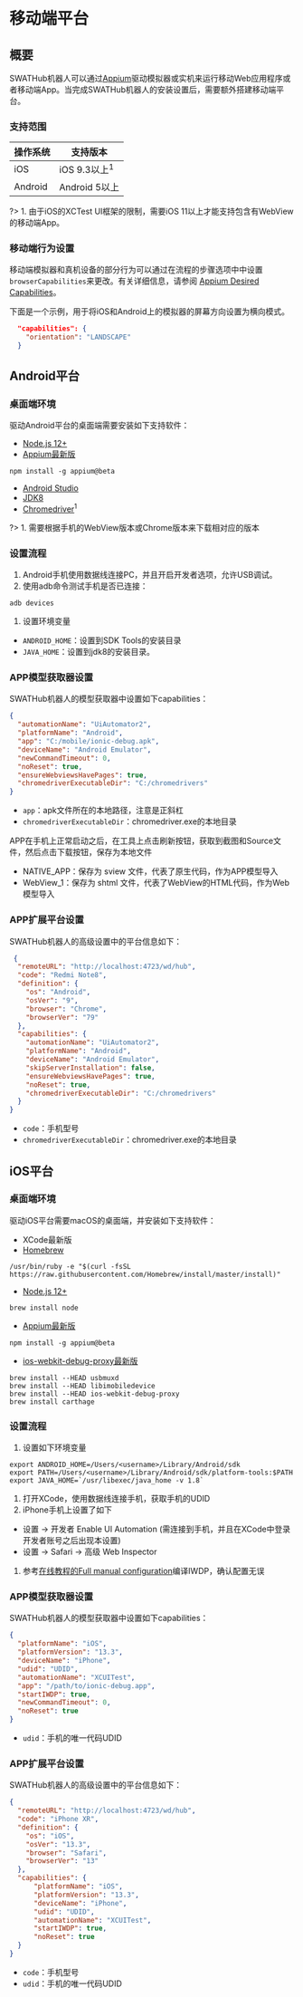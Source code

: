 移动端平台
===

概要
---

SWATHub机器人可以通过[Appium](http://appium.io)驱动模拟器或实机来运行移动Web应用程序或者移动端App。当完成SWATHub机器人的安装设置后，需要额外搭建移动端平台。

### 支持范围

| 操作系统 | 支持版本
| ------- | -----------
| iOS | iOS 9.3以上<sup>1</sup>
| Android | Android 5以上

?> 1. 由于iOS的XCTest UI框架的限制，需要iOS 11以上才能支持包含有WebView的移动端App。

### 移动端行为设置

移动端模拟器和真机设备的部分行为可以通过在流程的步骤选项中中设置`browserCapabilities`来更改。有关详细信息，请参阅 [Appium Desired Capabilities](http://appium.io/docs/en/writing-running-appium/caps/)。

下面是一个示例，用于将iOS和Android上的模拟器的屏幕方向设置为横向模式。
```json
  "capabilities": {
    "orientation": "LANDSCAPE"
  }
```

Android平台
---

### 桌面端环境

驱动Android平台的桌面端需要安装如下支持软件：

* [Node.js 12+](https://nodejs.org/)
* [Appium最新版](http://appium.io/docs/en/about-appium/getting-started/)
```batch
npm install -g appium@beta
```
* [Android Studio](https://developer.android.com/studio)
* [JDK8](https://www.oracle.com/java/technologies/javase/javase-jdk8-downloads.html)
* [Chromedriver](http://chromedriver.chromium.org/downloads)<sup>1</sup>

?> 1. 需要根据手机的WebView版本或Chrome版本来下载相对应的版本

### 设置流程

1. Android手机使用数据线连接PC，并且开启开发者选项，允许USB调试。
1. 使用adb命令测试手机是否已连接：
```batch
adb devices
```
1. 设置环境变量
  * `ANDROID_HOME`：设置到SDK Tools的安装目录
  * `JAVA_HOME`：设置到jdk8的安装目录。

### APP模型获取器设置

SWATHub机器人的模型获取器中设置如下capabilities：
```json
{
  "automationName": "UiAutomator2",
  "platformName": "Android",
  "app": "C:/mobile/ionic-debug.apk",
  "deviceName": "Android Emulator",
  "newCommandTimeout": 0,
  "noReset": true,
  "ensureWebviewsHavePages": true,
  "chromedriverExecutableDir": "C:/chromedrivers"
}
```
* `app`：apk文件所在的本地路径，注意是正斜杠
* `chromedriverExecutableDir`：chromedriver.exe的本地目录

APP在手机上正常启动之后，在工具上点击刷新按钮，获取到截图和Source文件，然后点击下载按钮，保存为本地文件

* NATIVE_APP：保存为 sview 文件，代表了原生代码，作为APP模型导入
* WebView_1：保存为 shtml 文件，代表了WebView的HTML代码，作为Web模型导入

### APP扩展平台设置

SWATHub机器人的高级设置中的平台信息如下：
```json
 {
  "remoteURL": "http://localhost:4723/wd/hub",
  "code": "Redmi Note8",
  "definition": {
    "os": "Android",
    "osVer": "9",
    "browser": "Chrome",
    "browserVer": "79"
  },
  "capabilities": {
    "automationName": "UiAutomator2",
    "platformName": "Android",
    "deviceName": "Android Emulator",
    "skipServerInstallation": false,
    "ensureWebviewsHavePages": true,
    "noReset": true,
    "chromedriverExecutableDir": "C:/chromedrivers"
  }
}
```
* `code`：手机型号
* `chromedriverExecutableDir`：chromedriver.exe的本地目录

iOS平台
---

### 桌面端环境

驱动iOS平台需要macOS的桌面端，并安装如下支持软件：

* XCode最新版
* [Homebrew](https://brew.sh/)
```batch
/usr/bin/ruby -e "$(curl -fsSL https://raw.githubusercontent.com/Homebrew/install/master/install)"
```
* [Node.js 12+](https://nodejs.org/)
```batch
brew install node
```
* [Appium最新版](http://appium.io/docs/en/about-appium/getting-started/)
```batch
npm install -g appium@beta
```
* [ios-webkit-debug-proxy最新版](https://github.com/google/ios-webkit-debug-proxy)
```batch
brew install --HEAD usbmuxd
brew install --HEAD libimobiledevice
brew install --HEAD ios-webkit-debug-proxy
brew install carthage
```

### 设置流程

1. 设置如下环境变量
```batch
export ANDROID_HOME=/Users/<username>/Library/Android/sdk
export PATH=/Users/<username>/Library/Android/sdk/platform-tools:$PATH
export JAVA_HOME=`/usr/libexec/java_home -v 1.8`   
```
1. 打开XCode，使用数据线连接手机，获取手机的UDID
1. iPhone手机上设置了如下
  * 设置 -> 开发者 Enable UI Automation (需连接到手机，并且在XCode中登录开发者账号之后出现本设置)
  * 设置 -> Safari -> 高级 Web Inspector
1. 参考[在线教程的Full manual configuration](http://appium.io/docs/en/drivers/ios-xcuitest-real-devices/)编译IWDP，确认配置无误

### APP模型获取器设置

SWATHub机器人的模型获取器中设置如下capabilities：
```json
{
  "platformName": "iOS",
  "platformVersion": "13.3",
  "deviceName": "iPhone",
  "udid": "UDID",
  "automationName": "XCUITest",
  "app": "/path/to/ionic-debug.app",
  "startIWDP": true,
  "newCommandTimeout": 0,
  "noReset": true
}
```

* `udid`：手机的唯一代码UDID


### APP扩展平台设置

SWATHub机器人的高级设置中的平台信息如下：
```json
{
  "remoteURL": "http://localhost:4723/wd/hub",
  "code": "iPhone XR",
  "definition": {
    "os": "iOS",
    "osVer": "13.3",
    "browser": "Safari",
    "browserVer": "13"
  },
  "capabilities": {
      "platformName": "iOS",
      "platformVersion": "13.3",
      "deviceName": "iPhone",
      "udid": "UDID",
      "automationName": "XCUITest",
      "startIWDP": true,
      "noReset": true
  }
}
```

* `code`：手机型号
* `udid`：手机的唯一代码UDID
